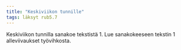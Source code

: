 ```yaml
---
title: "Keskiviikon tunnille"
tags: läksyt rub5.7
---
```


Keskiviikon tunnilla sanakoe tekstistä 1. Lue sanakokeeseen tekstin 1 alleviivaukset työvihkosta.

